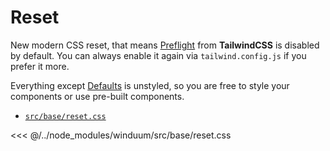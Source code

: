 # Reset
New modern CSS reset, that means [Preflight](https://tailwindcss.com/docs/preflight#border-styles-are-reset-globally) from **TailwindCSS** is disabled by default.
You can always enable it again via `tailwind.config.js` if you prefer it more.

Everything except [Defaults](https://github.com/winduum/winduum/blob/main/src/base/defaults.css) is unstyled, so you are free to style your components or use pre-built components.

* [`src/base/reset.css`](https://github.com/winduum/winduum/blob/main/src/base/reset.css)

<<< @/../node_modules/winduum/src/base/reset.css
